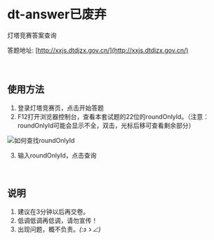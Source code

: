 # dt-answer已废弃
灯塔竞赛答案查询

答题地址: [http://xxjs.dtdjzx.gov.cn/](http://xxjs.dtdjzx.gov.cn/)</br>
</br>
</br>

## 使用方法
1. 登录灯塔竞赛页，点击开始答题
2. F12打开浏览器控制台，查看本套试题的22位的roundOnlyId。（注意：roundOnlyId可能会显示不全，双击，光标后移可查看剩余部分）

![如何查找roundOnlyId](http://oiiwwqiek.bkt.clouddn.com/img/github/dt.jpg)

3. 输入roundOnlyId，点击查询
</br>

## 说明
1. 建议在3分钟以后再交卷。
2. 低调低调再低调，请勿宣传！
3. 出现问题，概不负责。_(:зゝ∠)_
